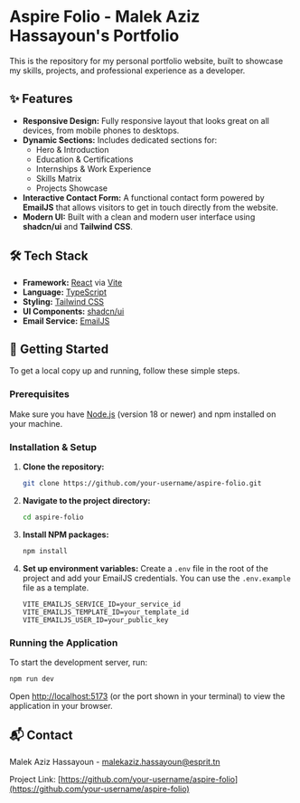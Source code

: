 # Aspire Folio - Malek Aziz Hassayoun's Portfolio

This is the repository for my personal portfolio website, built to showcase my skills, projects, and professional experience as a developer.

## ✨ Features

- **Responsive Design:** Fully responsive layout that looks great on all devices, from mobile phones to desktops.
- **Dynamic Sections:** Includes dedicated sections for:
  - Hero & Introduction
  - Education & Certifications
  - Internships & Work Experience
  - Skills Matrix
  - Projects Showcase
- **Interactive Contact Form:** A functional contact form powered by **EmailJS** that allows visitors to get in touch directly from the website.
- **Modern UI:** Built with a clean and modern user interface using **shadcn/ui** and **Tailwind CSS**.

## 🛠️ Tech Stack

- **Framework:** [React](https://reactjs.org/) via [Vite](https://vitejs.dev/)
- **Language:** [TypeScript](https://www.typescriptlang.org/)
- **Styling:** [Tailwind CSS](https://tailwindcss.com/)
- **UI Components:** [shadcn/ui](https://ui.shadcn.com/)
- **Email Service:** [EmailJS](https://www.emailjs.com/)

## 🚀 Getting Started

To get a local copy up and running, follow these simple steps.

### Prerequisites

Make sure you have [Node.js](https://nodejs.org/en/) (version 18 or newer) and npm installed on your machine.

### Installation & Setup

1. **Clone the repository:**
   ```sh
   git clone https://github.com/your-username/aspire-folio.git
   ```

2. **Navigate to the project directory:**
   ```sh
   cd aspire-folio
   ```

3. **Install NPM packages:**
   ```sh
   npm install
   ```

4. **Set up environment variables:**
   Create a `.env` file in the root of the project and add your EmailJS credentials. You can use the `.env.example` file as a template.
   ```env
   VITE_EMAILJS_SERVICE_ID=your_service_id
   VITE_EMAILJS_TEMPLATE_ID=your_template_id
   VITE_EMAILJS_USER_ID=your_public_key
   ```

### Running the Application

To start the development server, run:

```sh
npm run dev
```

Open [http://localhost:5173](http://localhost:5173) (or the port shown in your terminal) to view the application in your browser.

## 📬 Contact

Malek Aziz Hassayoun - malekaziz.hassayoun@esprit.tn

Project Link: [https://github.com/your-username/aspire-folio](https://github.com/your-username/aspire-folio)
